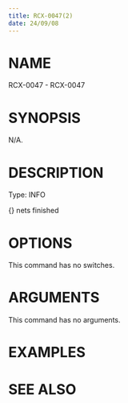 ```yaml
---
title: RCX-0047(2)
date: 24/09/08
---
```


# NAME

RCX-0047 - RCX-0047

# SYNOPSIS

N/A.

# DESCRIPTION

Type: INFO

{} nets finished

# OPTIONS

This command has no switches.

# ARGUMENTS

This command has no arguments.

# EXAMPLES

# SEE ALSO
